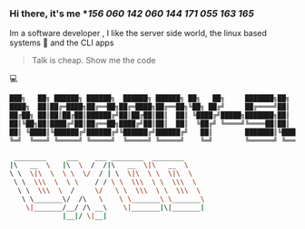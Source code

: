 ### Hi there, it's me **156 060 142 060 144 171 055 163 165*

Im a software developer , I like the server side world, the linux based systems :penguin: and the CLI apps

> Talk is cheap. Show me the code

:computer:

```bash
███╗   ██╗ ██████╗ ██████╗  ██████╗ ██████╗ ██╗   ██╗     ███████╗██╗   ██╗
████╗  ██║██╔═████╗██╔══██╗██╔═████╗██╔══██╗╚██╗ ██╔╝     ██╔════╝██║   ██║
██╔██╗ ██║██║██╔██║██████╔╝██║██╔██║██║  ██║ ╚████╔╝█████╗███████╗██║   ██║
██║╚██╗██║████╔╝██║██╔══██╗████╔╝██║██║  ██║  ╚██╔╝ ╚════╝╚════██║██║   ██║
██║ ╚████║╚██████╔╝██████╔╝╚██████╔╝██████╔╝   ██║        ███████║╚██████╔╝
╚═╝  ╚═══╝ ╚═════╝ ╚═════╝  ╚═════╝ ╚═════╝    ╚═╝        ╚══════╝ ╚═════╝ 
```

<!-- ![Codewars badge](https://www.codewars.com/users/n0b0dy-su/badges/large) --~>

<!--
**n0b0dy-su/n0b0dy-su** is a ✨ _special_ ✨ repository because its `README.md` (this file) appears on your GitHub profile.

Here are some ideas to get you started:

- 🔭 I’m currently working on ...
- 🌱 I’m currently learning ...
- 👯 I’m looking to collaborate on ...
- 🤔 I’m looking for help with ...
- 💬 Ask me about ...
- 📫 How to reach me: ...
- 😄 Pronouns: ...
- ⚡ Fun fact: ...
-->

```bash                                
 ________     ___    ___ ________  ________     
|\   __  \   |\  \  /  /|\   __  \|\   __  \    
\ \  \|\  \  \ \  \/  / | \  \|\  \ \  \|\  \   
 \ \  \\\  \  \ \    / / \ \  \\\  \ \  \\\  \  
  \ \  \\\  \  /     \/   \ \  \\\  \ \  \\\  \ 
   \ \_______\/  /\   \    \ \_______\ \_______\
    \|_______/__/ /\ __\    \|_______|\|_______|
             |__|/ \|__|                                                           
```
